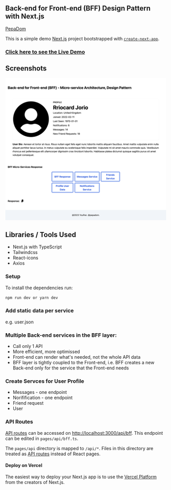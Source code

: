 ## Back-end for Front-end (BFF) Design Pattern with Next.js

[PepaDom](mailto:dev@youpan.com)

This is a simple demo [Next.js](https://nextjs.org/) project bootstrapped with [`create-next-app`](https://github.com/vercel/next.js/tree/canary/packages/create-next-app).

### [Click here to see the Live Demo](https://react-bff.vercel.app/)

## Screenshots

![form](assets/bff.png)

## Libraries / Tools Used

- Next.js with TypeScript
- Tailwindcss
- React-icons
- Axios

### Setup

To install the dependencies run:

```bash
npm run dev or yarn dev
```

### Add static data per service

e.g. user.json

### Multiple Back-end services in the BFF layer:

- Call only 1 API
- More efficient, more optimissed
- Front-end can render what's needed, not the whole API data
- BFF layer is tightly coupled to the Front-end, i.e. BFF creates a new Back-end only for the service that the Front-end needs

### Create Servces for User Profile

- Messages - one endpoint
- Norifification - one endpoint
- Friend request
- User

### API Routes

[API routes](https://nextjs.org/docs/api-routes/introduction) can be accessed on [http://localhost:3000/api/bff](http://localhost:3000/api/bff). This endpoint can be edited in `pages/api/bff.ts`.

The `pages/api` directory is mapped to `/api/*`. Files in this directory are treated as [API routes](https://nextjs.org/docs/api-routes/introduction) instead of React pages.

#### Deploy on Vercel

The easiest way to deploy your Next.js app is to use the [Vercel Platform](https://vercel.com/new?utm_medium=default-template&filter=next.js&utm_source=create-next-app&utm_campaign=create-next-app-readme) from the creators of Next.js.
